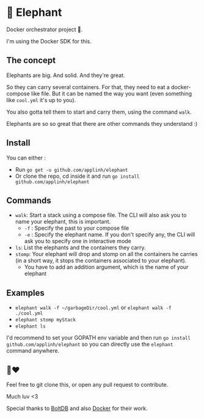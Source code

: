 # 🐘 Elephant
Docker orchestrator project 🐘.

I'm using the Docker SDK for this. 

## The concept

Elephants are big. And solid. And they're great.

So they can carry several containers.
For that, they need to eat a docker-compose like file. But it can be named the way you want (even something like `cool.yml` it's up to you).

You also gotta tell them to start and carry them, using the command `walk`.

Elephants are so so great that there are other commands they understand :)

## Install

You can either :
- Run `go get -u github.com/applinh/elephant`
- Or clone the repo, cd inside it and run `go install github.com/applinh/elephant`

## Commands

- `walk`: Start a stack using a compose file. The CLI will also ask you to name your elephant, this is important.
    - `-f` : Specify the past to your compose file
    - `-e` : Specify the elephant name. If you don't specify any, the CLI will ask you to specify one in interactive mode
- `ls`: List the elephants and the containers they carry.
- `stomp`: Your elephant will drop and stomp on all the containers he carries (in a short way, it stops the containers associated to your elephant).
    - You have to add an addition argument, which is the name of your elephant

## Examples

- `elephant walk -f ~/garbageDir/cool.yml` or `elephant walk -f ./cool.yml`
- `elephant stomp myStack`
- `elephant ls`

I'd recommend to set your GOPATH env variable and then run `go install github.com/applinh/elephant` so you can directly use the `elephant` command anywhere.

## 🐘❤️

Feel free to git clone this, or open any pull request to contribute.

Much luv <3

Special thanks to [BoltDB](https://github.com/boltdb/bolt) and also [Docker](https://pkg.go.dev/github.com/docker/docker) for their work.


